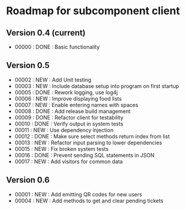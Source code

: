 # Roadmap for subcomponent client

## Version 0.4 (current)
* 00000 : DONE : Basic functionality

## Version 0.5
* 00002 : NEW  : Add Unit testing
* 00003 : NEW  : Include database setup into program on first startup
* 00005 : DONE : Rework logging, use log4j
* 00006 : NEW  : Improve displaying food lists
* 00007 : NEW  : Enable entering names with spaces
* 00008 : DONE : Add release build management
* 00009 : DONE : Refactor client for testability
* 00010 : DONE : Verify output in system tests
* 00011 : NEW  : Use dependency injection
* 00012 : DONE : Make sure select methods return index from list
* 00013 : NEW  : Refactor input parsing to lower dependencies
* 00015 : NEW  : Fix broken system tests
* 00016 : DONE : Prevent sending SQL statements in JSON
* 00017 : NEW  : Add visitors for common data

## Version 0.6
* 00001 : NEW  : Add emitting QR codes for new users
* 00004 : NEW  : Add methods to get and clear pending tickets
